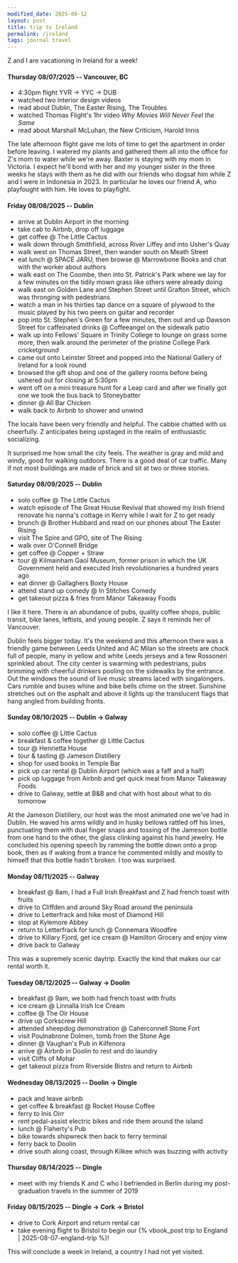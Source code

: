 ```yaml
---
modified_date: 2025-08-12
layout: post
title: trip to Ireland
permalink: /ireland
tags: journal travel
---
```


Z and I are vacationing in Ireland for a week!
<!--more-->

#### Thursday 08/07/2025 -- Vancouver, BC

- 4:30pm flight YVR -> YYC -> DUB
- watched two interior design videos
- read about Dublin, The Easter Rising, The Troubles
- watched Thomas Flight's 1hr video _Why Movies Will Never Feel the Same_
- read about Marshall McLuhan, the New Criticism, Harold Innis

The late afternoon flight gave me lots of time to get the apartment in order before leaving.
I watered my plants and gathered them all into the office for Z's mom to water while we're away.
Baxter is staying with my mom in Victoria.
I expect he'll bond with her and my younger sister in the three weeks he stays with them as he did with our friends who dogsat him while Z and I were in Indonesia in 2023.
In particular he loves our friend A, who playfought with him.
He loves to playfight.

#### Friday 08/08/2025 -- Dublin

- arrive at Dublin Airport in the morning
- take cab to Airbnb, drop off luggage
- get coffee @ The Little Cactus
- walk down through Smithfield, across River Liffey and into Usher's Quay
- walk west on Thomas Street, then wander south on Meath Street
- eat lunch @ SPACE JARU, then browse @ Marrowbone Books and chat with the worker about authors
- walk east on The Coombe, then into St. Patrick's Park where we lay for a few minutes on the tidily mown grass like others were already doing
- walk east on Golden Lane and Stephen Street until Grafton Street, which was thronging with pedestrians
- watch a man in his thirties tap dance on a square of plywood to the music played by his two peers on guitar and recorder
- pop into St. Stephen's Green for a few minutes, then out and up Dawson Street for caffeinated drinks @ Coffeeangel on the sidewalk patio
- walk up into Fellows' Square in Trinity College to lounge on grass some more, then walk around the perimeter of the pristine College Park cricketground
- came out onto Leinster Street and popped into the National Gallery of Ireland for a look round
- browsed the gift shop and one of the gallery rooms before being ushered out for closing at 5:30pm
- went off on a mini treasure hunt for a Leap card and after we finally got one we took the bus back to Stoneybatter
- dinner @ All Bar Chicken
- walk back to Airbnb to shower and unwind

The locals have been very friendly and helpful.
The cabbie chatted with us cheerfully.
Z anticipates being upstaged in the realm of enthusiastic socializing.

It surprised me how small the city feels.
The weather is gray and mild and windy, good for walking outdoors.
There is a good deal of car traffic.
Many if not most buildings are made of brick and sit at two or three stories.

#### Saturday 08/09/2025 -- Dublin

- solo coffee @ The Little Cactus
- watch episode of The Great House Revival that showed my Irish friend renovate his nanna's cottage in Kerry while I wait for Z to get ready
- brunch @ Brother Hubbard and read on our phones about The Easter Rising
- visit The Spire and GPO, site of The Rising
- walk over O'Connell Bridge
- get coffee @ Copper + Straw
- tour @ Kilmainham Gaol Museum, former prison in which the UK Government held and executed Irish revolutionaries a hundred years ago
- eat dinner @ Gallaghers Boxty House
- attend stand up comedy @ In Stitches Comedy
- get takeout pizza & fries from Manor Takeaway Foods

I like it here.
There is an abundance of pubs, quality coffee shops, public transit, bike lanes, leftists, and young people.
Z says it reminds her of Vancouver.

Dublin feels bigger today.
It's the weekend and this afternoon there was a friendly game between Leeds United and AC Milan so the streets are chock full of people, many in yellow and white Leeds jerseys and a few Rossoneri sprinkled about.
The city center is swarming with pedestrians, pubs brimming with cheerful drinkers pooling on the sidewalks by the entrance.
Out the windows the sound of live music streams laced with singalongers.
Cars rumble and buses whine and bike bells chime on the street.
Sunshine stretches out on the asphalt and above it lights up the translucent flags that hang angled from building fronts.

#### Sunday 08/10/2025 -- Dublin -> Galway

- solo coffee @ Little Cactus
- breakfast & coffee together @ Little Cactus
- tour @ Henrietta House
- tour & tasting @ Jameson Distillery
- shop for used books in Temple Bar
- pick up car rental @ Dublin Airport (which was a faff and a half)
- pick up luggage from Airbnb and get quick meal from Manor Takeaway Foods
- drive to Galway, settle at B&B and chat with host about what to do tomorrow

At the Jameson Distillery, our host was the most animated one we've had in Dublin.
He waved his arms wildly and in husky bellows rattled off his lines, punctuating them with dual finger snaps and tossing of the Jameson bottle from one hand to the other, the glass clinking against his hand jewelry.
He concluded his opening speech by ramming the bottle down onto a prop book, then as if waking from a trance he commented mildly and mostly to himself that this bottle hadn't broken.
I too was surprised.

#### Monday 08/11/2025 -- Galway

- breakfast @ 8am, I had a Full Irish Breakfast and Z had french toast with fruits
- drive to Cliffden and around Sky Road around the peninsula
- drive to Letterfrack and hike most of Diamond Hill
- stop at Kylemore Abbey
- return to Letterfrack for lunch @ Connemara Woodfire
- drive to Killary Fjord, get ice cream @ Hamilton Grocery and enjoy view
- drive back to Galway

This was a supremely scenic daytrip.
Exactly the kind that makes our car rental worth it.

#### Tuesday 08/12/2025 -- Galway -> Doolin

- breakfast @ 9am, we both had french toast with fruits
- ice cream @ Linnalla Irish Ice Cream
- coffee @ The Oir House
- drive up Corkscrew Hill
- attended sheepdog demonstration @ Caherconnell Stone Fort
- visit Poulnabrone Dolmen, tomb from the Stone Age
- dinner @ Vaughan's Pub in Kilfenora
- arrive @ Airbnb in Doolin to rest and do laundry
- visit Cliffs of Mohar
- get takeout pizza from Riverside Bistro and return to Airbnb

#### Wednesday 08/13/2025 -- Doolin -> Dingle

- pack and leave airbnb
- get coffee & breakfast @ Rocket House Coffee
- ferry to Inis Oirr
- rent pedal-assist electric bikes and ride them around the island
- lunch @ Flaherty's Pub
- bike towards shipwreck then back to ferry terminal
- ferry back to Doolin
- drive south along coast, through Kilkee which was buzzing with activity

#### Thursday 08/14/2025 -- Dingle

- meet with my friends K and C who I befriended in Berlin during my post-graduation travels in the summer of 2019

#### Friday 08/15/2025 -- Dingle -> Cork -> Bristol

- drive to Cork Airport and return rental car
- take evening flight to Bristol to begin our {% vbook_post trip to England | 2025-08-07-england-trip %}!

This will conclude a week in Ireland, a country I had not yet visited.
